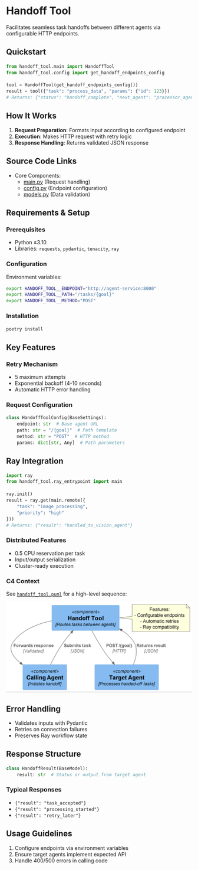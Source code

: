 # Handoff Tool

Facilitates seamless task handoffs between different agents via configurable HTTP endpoints.

## Quickstart

```python
from handoff_tool.main import HandoffTool
from handoff_tool.config import get_handoff_endpoints_config

tool = HandoffTool(get_handoff_endpoints_config())
result = tool({"task": "process_data", "params": {"id": 123}})
# Returns: {"status": "handoff_complete", "next_agent": "processor_agent"}
```

## How It Works

1. **Request Preparation**: Formats input according to configured endpoint
2. **Execution**: Makes HTTP request with retry logic
3. **Response Handling**: Returns validated JSON response


## Source Code Links
- Core Components:
  - [main.py](https://github.com/prxs-ai/praxis-tool-examples/blob/main/tools/handoff-tool/src/handoff_tool/main.py) (Request handling)
  - [config.py](https://github.com/prxs-ai/praxis-tool-examples/blob/main/tools/handoff-tool/src/handoff_tool/config.py) (Endpoint configuration)
  - [models.py](https://github.com/prxs-ai/praxis-tool-examples/blob/main/tools/handoff-tool/src/handoff_tool/models.py) (Data validation)

## Requirements & Setup

### Prerequisites
- Python ≥3.10
- Libraries: `requests`, `pydantic`, `tenacity`, `ray`

### Configuration
Environment variables:
```bash
export HANDOFF_TOOL__ENDPOINT="http://agent-service:8000"
export HANDOFF_TOOL__PATH="/tasks/{goal}"
export HANDOFF_TOOL__METHOD="POST"
```

### Installation
```bash
poetry install
```

## Key Features

### Retry Mechanism
- 5 maximum attempts
- Exponential backoff (4-10 seconds)
- Automatic HTTP error handling

### Request Configuration
```python
class HandoffToolConfig(BaseSettings):
    endpoint: str  # Base agent URL
    path: str = "/{goal}"  # Path template
    method: str = "POST"  # HTTP method
    params: dict[str, Any]  # Path parameters
```

## Ray Integration

```python
import ray
from handoff_tool.ray_entrypoint import main

ray.init()
result = ray.get(main.remote({
    "task": "image_processing",
    "priority": "high"
}))
# Returns: {"result": "handled_to_vision_agent"}
```

### Distributed Features
- 0.5 CPU reservation per task
- Input/output serialization
- Cluster-ready execution

### C4 Context
See [`handoff_tool.puml`](./images/diagrams/handoff_tool/handoff_tool.puml) for a high-level sequence:

![handoff_tool.png](./images/diagrams/handoff_tool/handoff_tool.png)


## Error Handling
- Validates inputs with Pydantic
- Retries on connection failures
- Preserves Ray workflow state

## Response Structure
```python
class HandoffResult(BaseModel):
    result: str  # Status or output from target agent
```

### Typical Responses
- `{"result": "task_accepted"}`
- `{"result": "processing_started"}`
- `{"result": "retry_later"}`

## Usage Guidelines
1. Configure endpoints via environment variables
2. Ensure target agents implement expected API
3. Handle 400/500 errors in calling code
